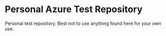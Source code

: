 # Personal Azure Test Repository

Personal test repository. Best not to use anything found here for your own use.
